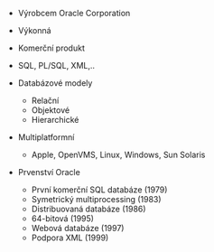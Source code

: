 - Výrobcem Oracle Corporation
- Výkonná
- Komerční produkt
- SQL, PL/SQL, XML,..
- Databázové modely
	- Relační
	- Objektové
	- Hierarchické

- Multiplatformní
	- Apple, OpenVMS, Linux, Windows, Sun Solaris
- Prvenství Oracle
	- První komerční SQL databáze (1979)
	- Symetrický multiprocessing (1983)
	- Distribuovaná databáze (1986)
	- 64-bitová (1995)
	- Webová databáze (1997)
	- Podpora XML (1999)